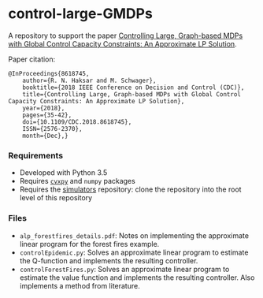 # control-large-GMDPs

A repository to support the paper [Controlling Large, Graph-based MDPs with Global Control Capacity Constraints: An Approximate LP Solution](https://msl.stanford.edu/sites/g/files/sbiybj8446/f/haksar_cdc2018_0.pdf).

Paper citation:
```
@InProceedings{8618745, 
    author={R. N. Haksar and M. Schwager}, 
    booktitle={2018 IEEE Conference on Decision and Control (CDC)}, 
    title={Controlling Large, Graph-based MDPs with Global Control Capacity Constraints: An Approximate LP Solution}, 
    year={2018}, 
    pages={35-42}, 
    doi={10.1109/CDC.2018.8618745}, 
    ISSN={2576-2370}, 
    month={Dec},}
```

### Requirements
- Developed with Python 3.5
- Requires [`cvxpy`](https://www.cvxpy.org/) and `numpy` packages
- Requires the [simulators](https://github.com/rhaksar/simulators) repository: clone the repository into the root level of this repository 

### Files
- `alp_forestfires_details.pdf`: Notes on implementing the approximate linear program for the forest fires example. 
- `controlEpidemic.py`: Solves an approximate linear program to estimate the Q-function and implements the resulting controller.
- `controlForestFires.py`: Solves an approximate linear program to estimate the value function and implements the resulting controller. Also implements a method from literature. 
